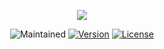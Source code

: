 <p align="center"><img src="https://i.ibb.co/r7dBJF1/BERK.png"></p>
<p align="center">
  <img src="https://img.shields.io/maintenance/yes/2021?style=for-the-badge" alt="Maintained">
  <a href="https://www.npmjs.com/package/berk"><img src="https://img.shields.io/npm/v/berk.svg?sanitize=true&style=for-the-badge" alt="Version"></a>
  <a href="https://github.com/berkaltiok/berk/blob/dev/LICENSE"><img src="https://img.shields.io/npm/l/routve.svg?sanitize=true&style=for-the-badge" alt="License"></a>
</p>
